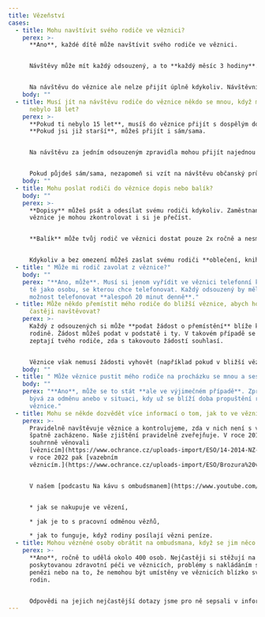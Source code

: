 ```yaml
---
title: Vězeňství
cases:
  - title: Mohu navštívit svého rodiče ve věznici?
    perex: >-
      **Ano**, každé dítě může navštívit svého rodiče ve věznici. 


      Návštěvy může mít každý odsouzený, a to **každý měsíc 3 hodiny**. Tuto dobu je zpravidla možné rozdělit i dvakrát za měsíc na dobu 1,5 hodiny. 


      Na návštěvu do věznice ale nelze přijít úplně kdykoliv. Návštěvníky by měla informovat věznice, případě rovnou ten, za kým má návštěva přijít. Na jakoukoliv návštěvu i v běžném životě přece nemůžeme přijít bez pozvání.
    body: ""
  - title: Musí jít na návštěvu rodiče do věznice někdo se mnou, když mi ještě
      nebylo 18 let?
    perex: >-
      **Pokud ti nebylo 15 let**, musíš do věznice přijít s dospělým doprovodem.
      **Pokud jsi již starší**, můžeš přijít i sám/sama. 


      Na návštěvu za jedním odsouzeným zpravidla mohou přijít najednou maximálně 4 osoby. 


      Pokud půjdeš sám/sama, nezapomeň si vzít na návštěvu občanský průkaz a počítej s tím, že si mobil budeš muset odložit do skříňky na vrátnici.
    body: ""
  - title: Mohu poslat rodiči do věznice dopis nebo balík?
    body: ""
    perex: >-
      **Dopisy** můžeš psát a odesílat svému rodiči kdykoliv. Zaměstnanci
      věznice je mohou zkontrolovat i si je přečíst.


      **Balík** může tvůj rodič ve věznici dostat pouze 2x ročně a nesmí být těžší než 5 kg. O tom, že je balík možné zaslat, by tě měl informovat tvůj rodič, třeba dopisem. 


      Kdykoliv a bez omezení můžeš zaslat svému rodiči **oblečení, knihy či časopisy**.
  - title: " Může mi rodič zavolat z věznice?"
    body: ""
    perex: "**Ano, může**. Musí si jenom vyřídit ve věznici telefonní kartu a uvést
      tě jako osobu, se kterou chce telefonovat. Každý odsouzený by měl mít
      možnost telefonovat **alespoň 20 minut denně**."
  - title: Může někdo přemístit mého rodiče do bližší věznice, abych ho mohl/a
      častěji navštěvovat?
    perex: >-
      Každý z odsouzených si může **podat žádost o přemístění** blíže ke své
      rodině. Žádost můžeš podat v podstatě i ty. V takovém případě se ale
      zeptají tvého rodiče, zda s takovouto žádostí souhlasí. 


      Věznice však nemusí žádosti vyhovět (například pokud v bližší věznici není volné místo nebo by tam nemohl tvůj rodič pracovat).
    body: ""
  - title: " Může věznice pustit mého rodiče na procházku se mnou a sestrou?"
    body: ""
    perex: "**Ano**, může se to stát **ale ve výjimečném případě**. Zpravidla to
      bývá za odměnu anebo v situaci, kdy už se blíží doba propuštění rodiče z
      věznice."
  - title: Mohu se někde dozvědět více informací o tom, jak to ve věznicích chodí?
    perex: >-
      Pravidelně navštěvuje věznice a kontrolujeme, zda v nich není s vězni
      špatně zacházeno. Naše zjištění pravidelně zveřejňuje. V roce 2016 jsme se
      souhrnně věnovali
      [věznicím](https://www.ochrance.cz/uploads-import/ESO/14-2014-NZ-Souhrnna_zprava_z_navstev_veznic.pdf),
      v roce 2022 pak [vazebním
      věznicím.](https://www.ochrance.cz/uploads-import/ESO/Brozura%20vazebni%20veznice%2010-22%20online.pdf)


      V našem [podcastu Na kávu s ombudsmanem](https://www.youtube.com/watch?v=pp3zdtwJT38&list=PLWNv_IxgJdEKvV9-ZYu7VTxvc1SjDRb2i&index=59) si zase můžeš poslechnout, například:


      * jak se nakupuje ve vězení, 

      * jak je to s pracovní odměnou vězňů, 

      * jak to funguje, když rodiny posílají vězni peníze.
  - title: Mohou vězněné osoby obrátit na ombudsmana, když se jim něco nelíbí?
    perex: >-
      **Ano**, ročně to udělá okolo 400 osob. Nejčastěji si stěžují na špatně
      poskytovanou zdravotní péči ve věznicích, problémy s nakládáním s jejich
      penězi nebo na to, že nemohou být umístěny ve věznicích blízko svých
      rodin. 


      Odpovědi na jejich nejčastější dotazy jsme pro ně sepsali v informačním letáku [Věznice](https://www.ochrance.cz/letaky/veznice/veznice.pdf) a [Sborníku Vězeňství II](https://www.ochrance.cz/vystupy/edice-stanoviska/Sbornik_Vezenstvi_II.pdf).
---
```


